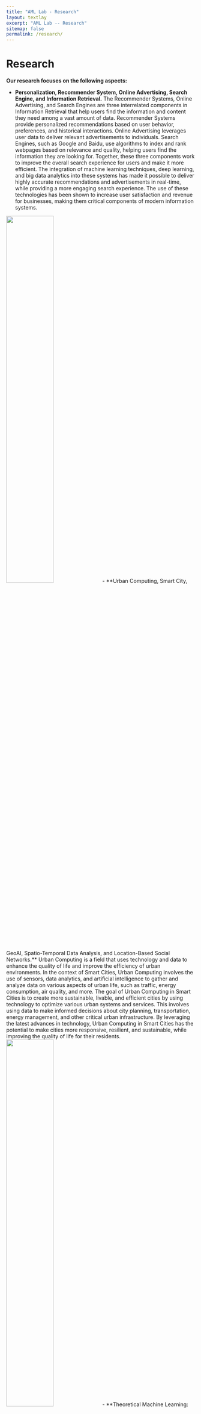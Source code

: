 ```yaml
---
title: "AML Lab - Research"
layout: textlay
excerpt: "AML Lab -- Research"
sitemap: false
permalink: /research/
---
```


# Research
**Our research focuses on the following aspects:**
- **Personalization, Recommender System, Online Advertising, Search Engine, and Information Retrieval.** The Recommender Systems, Online Advertising, and Search Engines are three interrelated components in Information Retrieval that help users find the information and content they need among a vast amount of data. Recommender Systems provide personalized recommendations based on user behavior, preferences, and historical interactions. Online Advertising leverages user data to deliver relevant advertisements to individuals. Search Engines, such as Google and Baidu, use algorithms to index and rank webpages based on relevance and quality, helping users find the information they are looking for. Together, these three components work to improve the overall search experience for users and make it more efficient. The integration of machine learning techniques, deep learning, and big data analytics into these systems has made it possible to deliver highly accurate recommendations and advertisements in real-time, while providing a more engaging search experience. The use of these technologies has been shown to increase user satisfaction and revenue for businesses, making them critical components of modern information systems.
<img src="{{ site.url }}{{ site.baseurl }}/images/respic/rec.jpg" class="img-responsive" width="50%" style="float: center" />
- **Urban Computing, Smart City, GeoAI, Spatio-Temporal Data Analysis, and Location-Based Social Networks.** Urban Computing is a field that uses technology and data to enhance the quality of life and improve the efficiency of urban environments. In the context of Smart Cities, Urban Computing involves the use of sensors, data analytics, and artificial intelligence to gather and analyze data on various aspects of urban life, such as traffic, energy consumption, air quality, and more. The goal of Urban Computing in Smart Cities is to create more sustainable, livable, and efficient cities by using technology to optimize various urban systems and services. This involves using data to make informed decisions about city planning, transportation, energy management, and other critical urban infrastructure. By leveraging the latest advances in technology, Urban Computing in Smart Cities has the potential to make cities more responsive, resilient, and sustainable, while improving the quality of life for their residents.
<img src="{{ site.url }}{{ site.baseurl }}/images/respic/ubcom.png" class="img-responsive" width="50%" style="float: center" />
- **Theoretical Machine Learning: Large Language Model, Reinforcement Learning, AutoML, AGI, Graph Learning, Trustworthy AI, and Multimodal ML.** Machine Learning is a subfield of Artificial Intelligence that involves the development of algorithms and models that enable computers to learn and improve from experience. Our Lab focuses on several subfields within Machine Learning. One of the important advancements is large language models, which use natural language processing techniques to generate human-like responses and can be applied in various areas such as chatbots, virtual assistants, and text summarization. Deep Reinforcement Learning involves training algorithms to make decisions and take actions in complex, dynamic environments. AutoML refers to the automation of the machine learning process, including model selection, hyperparameter tuning, and model training. AGI or Artificial General Intelligence, refers to the creation of machines that can perform tasks and solve problems like a human being. Graph Learning is a type of machine learning that deals with graph-structured data, such as social networks, transportation networks, and biological networks. Trustworthy AI refers to the development of machine learning models that are reliable, transparent, and ethical in their decision-making processes. Multimodal ML involves the integration of multiple forms of data, such as text, image, audio, and video, to create more sophisticated and accurate models. These subfields of Machine Learning are shaping the future of Artificial Intelligence, helping to advance the field and solving complex problems in a variety of industries and domains.
<img src="{{ site.url }}{{ site.baseurl }}/images/respic/ml.jpeg" class="img-responsive" width="50%" style="float: center" />
- **AI + X: Education, Healthcare, Carbon Neutral, Social Computing, E-commerce, Finance, and Ecosystem.** The integration of Artificial Intelligence into various domains and industries. In the field of Education, AI is being used to personalize learning experiences, improve student engagement, and enhance the efficiency of the education system. In Healthcare, AI is being used to improve patient outcomes, increase efficiency, and reduce costs. The goal of AI in the area of Carbon Neutral is to use technology to reduce carbon emissions and promote sustainability. In Social Computing, AI is being used to understand and analyze social data, improve user experience, and enhance the impact of social media. In E-commerce, AI is being used to provide personalized recommendations, improve customer service, and increase sales. In Finance, AI is being used to automate processes, reduce risk, and increase efficiency. In Ecosystem, AI is being used to enhance the health and productivity of ecosystems, reduce waste, and promote sustainability. The integration of AI into these various domains and industries has the potential to bring about significant improvements and advances, helping to solve complex problems and create a better future.
<img src="{{ site.url }}{{ site.baseurl }}/images/respic/ai.jpg" class="img-responsive" width="50%" style="float: center" />
